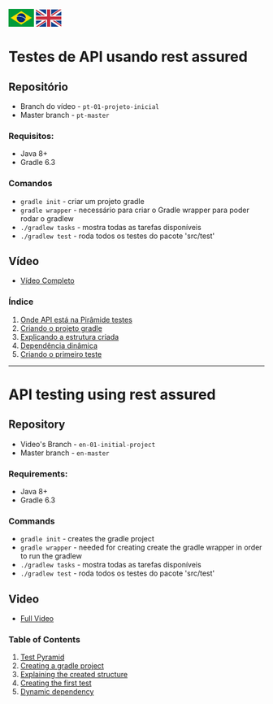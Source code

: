 <a href='#Testes-de-API-usando-rest-assured'><img src="images/pt-br.png" alt="Português" width="50" /></a>
<a href='#API-testing-using-rest-assured'><img src="images/en.jpg" alt="English" width="50" /></a>


# Testes de API usando rest assured

## Repositório

* Branch do vídeo - `pt-01-projeto-inicial`
* Master branch - `pt-master`

### Requisitos:
* Java 8+
* Gradle 6.3

### Comandos
* `gradle init` - criar um projeto gradle
* `gradle wrapper` - necessário para criar o Gradle wrapper para poder rodar o gradlew
* `./gradlew tasks` - mostra todas as tarefas disponíveis
* `./gradlew test` - roda todos os testes do pacote 'src/test'

## Vídeo

* [Vídeo Completo](https://youtu.be/EjXimnUwAns) 

### Índice

1. [Onde API está na Pirâmide testes](https://youtu.be/EjXimnUwAns?t=51)
2. [Criando o projeto gradle](https://youtu.be/EjXimnUwAns?t=164)
3. [Explicando a estrutura criada](https://youtu.be/EjXimnUwAns?t=445)
4. [Dependência dinâmica](https://youtu.be/EjXimnUwAns?t=832)
5. [Criando o primeiro teste](https://youtu.be/EjXimnUwAns?t=909)



---

# API testing using rest assured

## Repository

* Video's Branch - `en-01-initial-project`
* Master branch - `en-master`

### Requirements:
* Java 8+
* Gradle 6.3

### Commands
* `gradle init` - creates the gradle project
* `gradle wrapper` - needed for creating create the gradle wrapper in order to run the gradlew
* `./gradlew tasks` - mostra todas as tarefas disponíveis
* `./gradlew test` - roda todos os testes do pacote 'src/test'

## Video

* [Full Video](https://youtu.be/EjXimnUwAns) 

### Table of Contents

1. [Test Pyramid](https://youtu.be/MnPx1uoYyac?t=34)
2. [Creating a gradle project](https://youtu.be/MnPx1uoYyac?t=128)
3. [Explaining the created structure](https://youtu.be/MnPx1uoYyac?t=375)
4. [Creating the first test](https://youtu.be/MnPx1uoYyac?t=909)
5. [Dynamic dependency](https://youtu.be/MnPx1uoYyac?t=981)